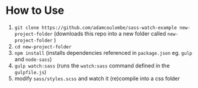 # How to Use
1. `git clone https://github.com/adamcoulombe/sass-watch-example new-project-folder` (downloads this repo into a new folder called `new-project-folder` )
2. `cd new-project-folder`
3. `npm install` (installs dependencies referenced in `package.json`  eg. `gulp` and `node-sass`)
4. `gulp watch:sass` (runs the `watch:sass` command defined in the `gulpfile.js`)
5. modify `sass/styles.scss` and watch it (re)compile into a css folder